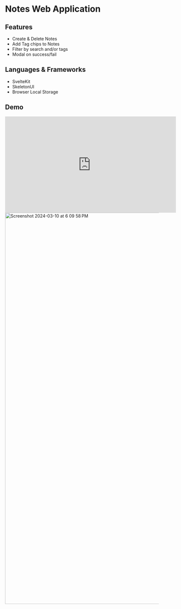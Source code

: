 # Notes Web Application

## Features
- Create & Delete Notes
- Add Tag chips to Notes
- Filter by search and/or tags
- Modal on success/fail

## Languages & Frameworks
- SvelteKit
- SkeletonUI
- Browser Local Storage

## Demo

<iframe width="560" height="315" src="https://www.youtube.com/embed/SJn28kl_eDE?si=1ZnXLZ1gFjzJprBG" title="YouTube video player" frameborder="0" allow="accelerometer; autoplay; clipboard-write; encrypted-media; gyroscope; picture-in-picture; web-share" allowfullscreen></iframe>

<img width="1281" alt="Screenshot 2024-03-10 at 6 09 58 PM" src="https://github.com/colbysprague/NotesApplicationSvelte/assets/116236720/d3de703d-ba92-4261-86e6-87d668b5cf96">
